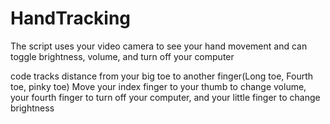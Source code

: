# HandTracking
The script uses your video camera to see your hand movement and can toggle brightness, volume, and turn off your computer

code tracks distance from your big toe to another finger(Long toe, Fourth toe, pinky toe)
Move your index finger to your thumb to change volume, your fourth finger to turn off your computer, and your little finger to change brightness
